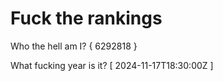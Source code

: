 # Fuck the rankings

Who the hell am I?
{ 6292818 }

What fucking year is it?
[ 2024-11-17T18:30:00Z ]

